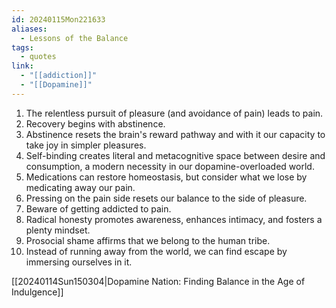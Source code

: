 ```yaml
---
id: 20240115Mon221633
aliases:
  - Lessons of the Balance
tags:
  - quotes
link:
  - "[[addiction]]"
  - "[[Dopamine]]"
---
```

1. The relentless pursuit of pleasure (and avoidance of pain) leads to pain.
2. Recovery begins with abstinence.
3. Abstinence resets the brain's reward pathway and with it our capacity to take joy in simpler pleasures.
4. Self-binding creates literal and metacognitive space between desire and consumption, a modern necessity in our dopamine-overloaded world.
5. Medications can restore homeostasis, but consider what we lose by medicating away our pain.
6. Pressing on the pain side resets our balance to the side of pleasure.
7. Beware of getting addicted to pain.
8. Radical honesty promotes awareness, enhances intimacy, and fosters a plenty mindset.
9. Prosocial shame affirms that we belong to the human tribe.
10. Instead of running away from the world, we can find escape by immersing ourselves in it.

[[20240114Sun150304|Dopamine Nation: Finding Balance in the Age of Indulgence]]